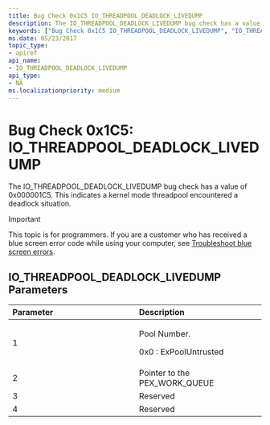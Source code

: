 ```yaml
---
title: Bug Check 0x1C5 IO_THREADPOOL_DEADLOCK_LIVEDUMP
description: The IO_THREADPOOL_DEADLOCK_LIVEDUMP bug check has a value of 0x000001C5. This indicates a kernel mode threadpool encountered a deadlock situation.
keywords: ["Bug Check 0x1C5 IO_THREADPOOL_DEADLOCK_LIVEDUMP", "IO_THREADPOOL_DEADLOCK_LIVEDUMP"]
ms.date: 05/23/2017
topic_type:
- apiref
api_name:
- IO_THREADPOOL_DEADLOCK_LIVEDUMP
api_type:
- NA
ms.localizationpriority: medium
---
```


# Bug Check 0x1C5: IO\_THREADPOOL\_DEADLOCK\_LIVEDUMP


The IO\_THREADPOOL\_DEADLOCK\_LIVEDUMP bug check has a value of 0x000001C5. This indicates a kernel mode threadpool encountered a deadlock situation.

> [!IMPORTANT]
> This topic is for programmers. If you are a customer who has received a blue screen error code while using your computer, see [Troubleshoot blue screen errors](https://www.windows.com/stopcode).


## IO\_THREADPOOL\_DEADLOCK\_LIVEDUMP Parameters


<table>
<colgroup>
<col width="50%" />
<col width="50%" />
</colgroup>
<thead>
<tr class="header">
<th align="left">Parameter</th>
<th align="left">Description</th>
</tr>
</thead>
<tbody>
<tr class="odd">
<td align="left">1</td>
<td align="left"><p>Pool Number.</p>
<p>0x0 : ExPoolUntrusted</p></td>
</tr>
<tr class="even">
<td align="left">2</td>
<td align="left">Pointer to the PEX_WORK_QUEUE</td>
</tr>
<tr class="odd">
<td align="left">3</td>
<td align="left">Reserved</td>
</tr>
<tr class="even">
<td align="left">4</td>
<td align="left">Reserved</td>
</tr>
</tbody>
</table>

 

 

 




